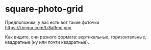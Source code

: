 # square-photo-grid

Предположим, у вас есть вот такие фоточки https://i.imgur.com/Li8aRmc.png

Как видите, они разного формата: вертикальные, горизонтальные, квадратные (ну или почти квадратные).
